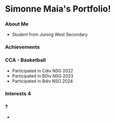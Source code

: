 # Simonne Maia's Portfolio!

### About Me
- Student from Jurong West Secondary

### Achievements

### CCA - Basketball
- Participated in Cdiv NSG 2022
- Participated in BDiv NSG 2023
- Participated in Bdiv NSG 2024

### Interests 4


### ?
- 

